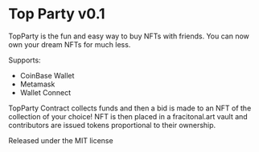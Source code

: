# Top Party v0.1

TopParty is the fun and easy way to buy NFTs with friends. You can now own your dream NFTs for much less.

Supports:
- CoinBase Wallet
- Metamask
- Wallet Connect

TopParty Contract collects funds and then a bid is made to an NFT of the collection of your choice! NFT is then placed in a fracitonal.art vault and contributors are issued tokens proportional to their ownership.

Released under the MIT license
